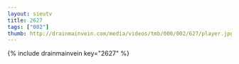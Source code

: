 ```yaml
--- 
layout: sieutv
title: 2627
tags: ["002"]
thumb: http://drainmainvein.com/media/videos/tmb/000/002/627/player.jpg
---
```

{% include drainmainvein key="2627" %} 
